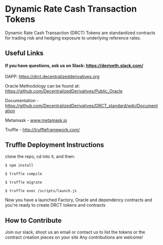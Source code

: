 
# Dynamic Rate Cash Transaction Tokens

Dynamic Rate Cash Transaction (DRCT) Tokens are standardized contracts for trading risk and hedging exposure to underlying reference rates.

## Useful Links

#### If you have questions, ask us on Slack: https://deriveth.slack.com/

DAPP:  https://drct.decentralizedderivatives.org 

Oracle Methodology can be found at: https://github.com/DecentralizedDerivatives/Public_Oracle

Documentation - https://github.com/DecentralizedDerivatives/DRCT_standard/wiki/Documentation

Metamask - www.metamask.io 

Truffle - http://truffleframework.com/


## Truffle Deployment Instructions

clone the repo, cd into it, and then:

    $ npm install

    $ truffle compile

    $ truffle migrate

    $ truffle exec /scripts/launch.js

Now you have a launched Factory, Oracle and dependency contracts and you're ready to create DRCT tokens and contracts

## How to Contribute
Join our slack, shoot us an email or contact us to list the tokens or the contract creation pieces on your site
Any contributions are welcome!
